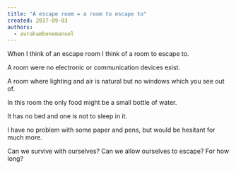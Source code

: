 ```yaml
---
title: "A escape room = a room to escape to"
created: 2017-09-03
authors: 
  - avrahambenemanuel
---
```


When I think of an escape room I think of a room to escape to.

A room were no electronic or communication devices exist.

A room where lighting and air is natural but no windows which you see out of.

In this room the only food might be a small bottle of water.

It has no bed and one is not to sleep in it.

I have no problem with some paper and pens, but would be hesitant for much more.

Can we survive with ourselves? Can we allow ourselves to escape? For how long?
